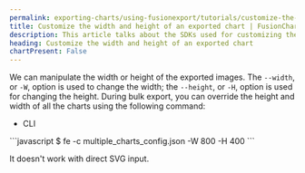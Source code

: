 ```yaml
---
permalink: exporting-charts/using-fusionexport/tutorials/customize-the-width-and-height-of-an-exported-chart.html
title: Customize the width and height of an exported chart | FusionCharts
description: This article talks about the SDKs used for customizing the width an height of an exported chart.
heading: Customize the width and height of an exported chart
chartPresent: False
---
```


We can manipulate the width or height of the exported images. The `--width`, or `-W`, option is used to change the width; the `--height`, or `-H`, option is used for changing the height.
During bulk export, you can override the height and width of all the charts using the following command:

<ul class="code-tabs">
    <li class="active"><a data-toggle="cli">CLI</a></li>
</ul>

<div class="tab-content">
    <div class="tab cli-tab active">
```javascript
        $ fe -c multiple_charts_config.json -W 800 -H 400
        ```
    </div>
</div>

<p class="text-info">It doesn't work with direct SVG input.</p>